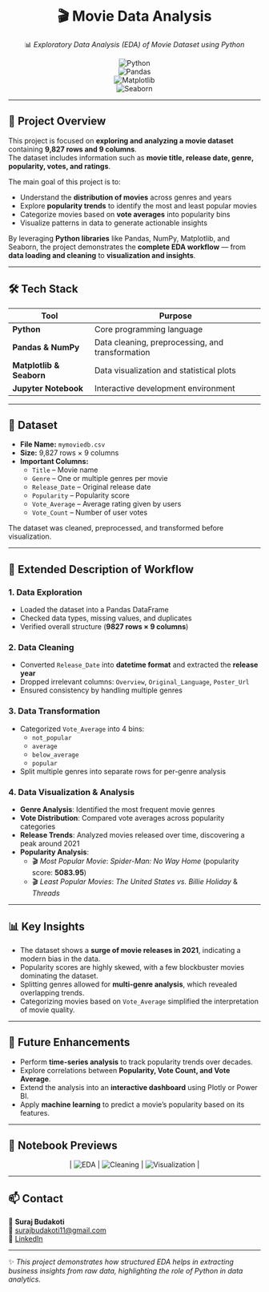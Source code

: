 <div align="center">  

# 🎬 Movie Data Analysis  

📊 *Exploratory Data Analysis (EDA) of Movie Dataset using Python*  

![Python](https://img.shields.io/badge/Python-Data%20Analysis-green)  
![Pandas](https://img.shields.io/badge/Pandas-Data%20Cleaning-blue)  
![Matplotlib](https://img.shields.io/badge/Matplotlib-Visualization-orange)  
![Seaborn](https://img.shields.io/badge/Seaborn-Statistical%20Plots-purple)  

</div>  

---

## 🎯 Project Overview  

This project is focused on **exploring and analyzing a movie dataset** containing **9,827 rows and 9 columns**.  
The dataset includes information such as **movie title, release date, genre, popularity, votes, and ratings**.  

The main goal of this project is to:  

- Understand the **distribution of movies** across genres and years  
- Explore **popularity trends** to identify the most and least popular movies  
- Categorize movies based on **vote averages** into popularity bins  
- Visualize patterns in data to generate actionable insights  

By leveraging **Python libraries** like Pandas, NumPy, Matplotlib, and Seaborn, the project demonstrates the **complete EDA workflow** — from **data loading and cleaning** to **visualization and insights**.  

---

## 🛠️ Tech Stack  

| Tool | Purpose |  
|------|---------|  
| **Python** | Core programming language |  
| **Pandas & NumPy** | Data cleaning, preprocessing, and transformation |  
| **Matplotlib & Seaborn** | Data visualization and statistical plots |  
| **Jupyter Notebook** | Interactive development environment |  

---

## 📂 Dataset  

- **File Name:** `mymoviedb.csv`  
- **Size:** 9,827 rows × 9 columns  
- **Important Columns:**  
  - `Title` – Movie name  
  - `Genre` – One or multiple genres per movie  
  - `Release_Date` – Original release date  
  - `Popularity` – Popularity score  
  - `Vote_Average` – Average rating given by users  
  - `Vote_Count` – Number of user votes  

The dataset was cleaned, preprocessed, and transformed before visualization.  

---

## 🔎 Extended Description of Workflow  

### 1. Data Exploration  
- Loaded the dataset into a Pandas DataFrame  
- Checked data types, missing values, and duplicates  
- Verified overall structure (**9827 rows × 9 columns**)  

### 2. Data Cleaning  
- Converted `Release_Date` into **datetime format** and extracted the **release year**  
- Dropped irrelevant columns: `Overview`, `Original_Language`, `Poster_Url`  
- Ensured consistency by handling multiple genres  

### 3. Data Transformation  
- Categorized `Vote_Average` into 4 bins:  
  - `not_popular`  
  - `average`  
  - `below_average`  
  - `popular`  
- Split multiple genres into separate rows for per-genre analysis  

### 4. Data Visualization & Analysis  
- **Genre Analysis**: Identified the most frequent movie genres  
- **Vote Distribution**: Compared vote averages across popularity categories  
- **Release Trends**: Analyzed movies released over time, discovering a peak around 2021  
- **Popularity Analysis**:  
  - 🎬 *Most Popular Movie*: *Spider-Man: No Way Home* (popularity score: **5083.95**)  
  - 🎬 *Least Popular Movies*: *The United States vs. Billie Holiday* & *Threads*  

---

## 📊 Key Insights  

- The dataset shows a **surge of movie releases in 2021**, indicating a modern bias in the data.  
- Popularity scores are highly skewed, with a few blockbuster movies dominating the dataset.  
- Splitting genres allowed for **multi-genre analysis**, which revealed overlapping trends.  
- Categorizing movies based on `Vote_Average` simplified the interpretation of movie quality.  

---

## 🚀 Future Enhancements  

- Perform **time-series analysis** to track popularity trends over decades.  
- Explore correlations between **Popularity, Vote Count, and Vote Average**.  
- Extend the analysis into an **interactive dashboard** using Plotly or Power BI.  
- Apply **machine learning** to predict a movie’s popularity based on its features.  

---

## 📸 Notebook Previews  

<div align="center">  

| ![EDA](https://img.shields.io/badge/Step-EDA-blue) | ![Cleaning](https://img.shields.io/badge/Step-Data%20Cleaning-green) | ![Visualization](https://img.shields.io/badge/Step-Visualization-orange) |  

</div>  

---

## 📫 Contact  

👤 **Suraj Budakoti**  
📧 [surajbudakoti11@gmail.com](mailto:surajbudakoti11@gmail.com)  
💼 [LinkedIn](https://www.linkedin.com/in/suraj-budakoti-55a8b2379)  

---

✨ *This project demonstrates how structured EDA helps in extracting business insights from raw data, highlighting the role of Python in data analytics.*  

